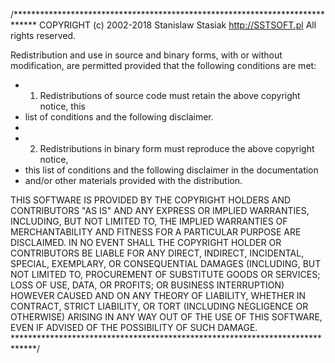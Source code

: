 /*****************************************************************************
COPYRIGHT (c) 2002-2018 Stanislaw Stasiak http://SSTSOFT.pl
All rights reserved.

Redistribution and use in source and binary forms, with or without
modification, are permitted provided that the following conditions are met:

  * 1. Redistributions of source code must retain the above copyright notice, this
  *    list of conditions and the following disclaimer.
  *
  * 2. Redistributions in binary form must reproduce the above copyright notice,
  *    this list of conditions and the following disclaimer in the documentation
  *    and/or other materials provided with the distribution.

THIS SOFTWARE IS PROVIDED BY THE COPYRIGHT HOLDERS AND CONTRIBUTORS "AS IS"
AND ANY EXPRESS OR IMPLIED WARRANTIES, INCLUDING, BUT NOT LIMITED TO, THE
IMPLIED WARRANTIES OF MERCHANTABILITY AND FITNESS FOR A PARTICULAR PURPOSE ARE
DISCLAIMED. IN NO EVENT SHALL THE COPYRIGHT HOLDER OR CONTRIBUTORS BE LIABLE
FOR ANY DIRECT, INDIRECT, INCIDENTAL, SPECIAL, EXEMPLARY, OR CONSEQUENTIAL
DAMAGES (INCLUDING, BUT NOT LIMITED TO, PROCUREMENT OF SUBSTITUTE GOODS OR
SERVICES; LOSS OF USE, DATA, OR PROFITS; OR BUSINESS INTERRUPTION) HOWEVER
CAUSED AND ON ANY THEORY OF LIABILITY, WHETHER IN CONTRACT, STRICT LIABILITY,
OR TORT (INCLUDING NEGLIGENCE OR OTHERWISE) ARISING IN ANY WAY OUT OF THE USE
OF THIS SOFTWARE, EVEN IF ADVISED OF THE POSSIBILITY OF SUCH DAMAGE.
*****************************************************************************/
